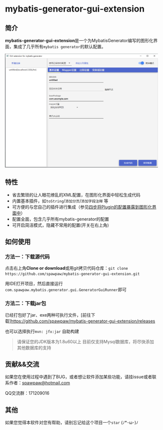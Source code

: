 # mybatis-generator-gui-extension

## 简介
**mybatis-generator-gui-extension**是一个为MybatisGenerator编写的图形化界面，集成了几乎所有`mybatis generator`的默认配置。

![示例图片](./wiki/images/main_window.png)
## 特性
- 省去繁琐的让人眼花缭乱的XML配置，在图形化界面中轻松生成代码
- 内置基本插件，如`toString`/`添加分页`/`添加字段注释` 等
- 可方便的与您自己的插件进行集成（参见[四步将Plugin的配置暴露到图形化界面中](./wiki/IntegrationOfYourPlugin.md)）
- 配置全面，包含几乎所有mybatis-generator的配置
- 可开启简洁模式，隐藏不常用的配置(开关在右上角)

## 如何使用
### 方法一：下载源代码
点击右上角**Clone or download**或用git拷贝代码仓库：`git clone https://github.com/spawpaw/mybatis-generator-gui-extension.git`

用IDE打开项目，然后直接运行`com.spawpaw.mybatis.generator.gui.GeneratorGuiRunner`即可


### 方法二：下载jar包
已经打包好了jar、exe两种可执行文件，[前往下载]<https://github.com/spawpaw/mybatis-generator-gui-extension/releases>

也可以选择执行`mvn: jfx:jar` 自助构建  

> 请保证您的JDK版本为1.8u60以上
> 目前仅支持Mysql数据库，将尽快添加其他数据库的支持


## 贡献&&交流

如果您在使用过程中遇到了BUG，或者想让软件添加某些功能，请挂issue或者联系作者：<spawpaw@hotmail.com>

QQ交流群：171209016

## 其他
如果您觉得本软件对您有帮助，请别忘记给这个项目一个`star`   (ﾉ*･ω･)ﾉ
